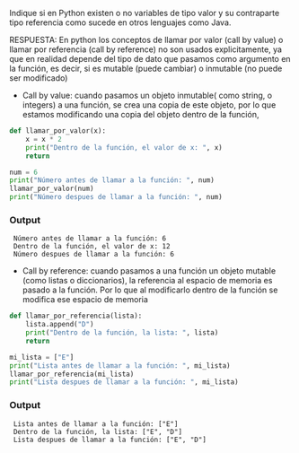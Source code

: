 
Indique si en Python existen o no variables de tipo valor y su contraparte tipo
referencia como sucede en otros lenguajes como Java.


RESPUESTA:
En python los conceptos de llamar por valor (call by value) o llamar por referencia (call by reference) no son 
usados explicitamente, ya que en realidad depende del tipo de dato que pasamos como argumento en la función, es decir, 
si es mutable (puede cambiar) o inmutable (no puede ser modificado)
- Call by value: cuando pasamos un objeto inmutable( como string, o integers) a una función, se crea una copia de este objeto,
por lo que estamos modificando una copia del objeto dentro de la función, 
```python
def llamar_por_valor(x):
    x = x * 2
    print("Dentro de la función, el valor de x: ", x)
    return

num = 6
print("Número antes de llamar a la función: ", num)
llamar_por_valor(num)
print("Número despues de llamar a la función: ", num)
```
### Output
```
 Número antes de llamar a la función: 6
 Dentro de la función, el valor de x: 12
 Número despues de llamar a la función: 6
```

- Call by reference: cuando pasamos a una función un objeto mutable (como listas o diccionarios), la referencia al espacio de memoria es pasado
a la función. Por lo que al modificarlo dentro de la función se modifica ese espacio de memoria

```python
def llamar_por_referencia(lista):
    lista.append("D")
    print("Dentro de la función, la lista: ", lista)
    return

mi_lista = ["E"]
print("Lista antes de llamar a la función: ", mi_lista)
llamar_por_referencia(mi_lista)
print("Lista despues de llamar a la función: ", mi_lista)
```
### Output
```
 Lista antes de llamar a la función: ["E"]
 Dentro de la función, la lista: ["E", "D"]
 Lista despues de llamar a la función: ["E", "D"]
```